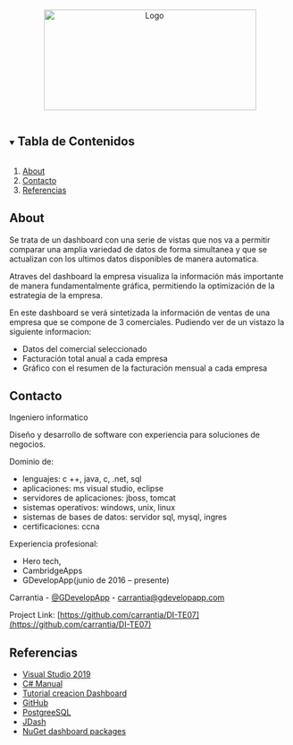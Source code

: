 
<!-- PROJECT LOGO -->
<br />
<p align="center">
  <a href="https://github.com/github_username/repo_name">
    <img src="https://img.shields.io/badge/DashBoard-v1-brightgreen.svg" alt="Logo" width="380" height="180">
  </a>
  

  
</p>



<!-- TABLE OF CONTENTS -->
<details open="open">
  <summary><h2 style="display: inline-block">Tabla de Contenidos</h2></summary>
  <ol>
    <li>
      <a href="#about-the-project">About</a>
    </li>
    <li><a href="#contact">Contacto</a></li>
    <li><a href="#acknowledgements">Referencias</a></li>
  </ol>
</details>



<!-- Acerca del projecto -->
## About

Se trata de un dashboard con una serie de vistas que nos va a permitir comparar una amplia variedad de datos 
de forma simultanea y que se actualizan con los ultimos datos disponibles de manera automatica.

Atraves del dashboard la empresa visualiza la información más importante de manera fundamentalmente gráfica,
permitiendo la optimización de la estrategia de la empresa.

En este dashboard se verá sintetizada la información de ventas de una empresa que se compone de 3 comerciales. 
Pudiendo ver de un vistazo la siguiente informacion: 

* Datos del comercial seleccionado
* Facturación total anual a cada empresa
* Gráfico con el resumen de la facturación mensual a cada empresa




<!-- CONTACT -->
## Contacto
Ingeniero informatico

Diseño y desarrollo de software con experiencia para soluciones de negocios.

Dominio de:

   * lenguajes: c ++, java, c, .net, sql
   * aplicaciones: ms visual studio, eclipse
   * servidores de aplicaciones: jboss, tomcat
   * sistemas operativos: windows, unix, linux
   * sistemas de bases de datos: servidor sql, mysql, ingres
   * certificaciones: ccna

Experiencia profesional:

* Hero tech, 
* CambridgeApps
* GDevelopApp(junio de 2016 – presente)

Carrantia - [@GDevelopApp](https://twitter.com/GDevelopApp) - carrantia@gdevelopapp.com

Project Link: [https://github.com/carrantia/DI-TE07](https://github.com/carrantia/DI-TE07)



<!-- REFERENCIAS -->
## Referencias

* [Visual Studio 2019](https://visualstudio.microsoft.com/es/downloads/)
* [C# Manual](https://docs.microsoft.com/es-es/dotnet/csharp/programming-guide/)
* [Tutorial creacion Dashboard](https://docs.devexpress.com/Dashboard/16307/get-started/build-wpf-dashboard-applications/create-a-dashboard-in-visual-studio)
* [GitHub](https://github.com/)
* [PostgreeSQL](https://www.postgresql.org/)
* [JDash](http://www.jdash.net/)
* [NuGet dashboard packages](https://nugetmusthaves.com/Tag/dashboard)

